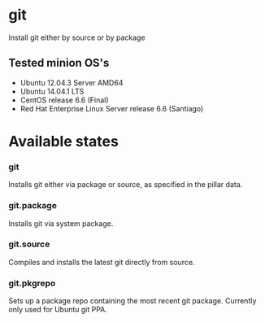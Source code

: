 # git

Install git either by source or by package

## Tested minion OS's

- Ubuntu 12.04.3 Server AMD64
- Ubuntu 14.04.1 LTS
- CentOS release 6.6 (Final)
- Red Hat Enterprise Linux Server release 6.6 (Santiago)

# Available states

### git
Installs git either via package or source, as specified in the pillar data.

### git.package
Installs git via system package.

### git.source
Compiles and installs the latest git directly from source.

### git.pkgrepo
Sets up a package repo containing the most recent git package. Currently only used for Ubuntu git PPA.
